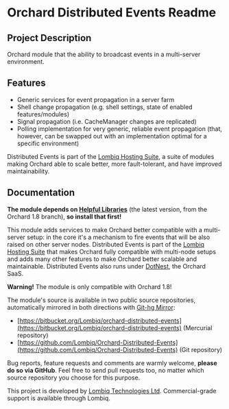 # Orchard Distributed Events Readme



## Project Description

Orchard module that the ability to broadcast events in a multi-server environment.


## Features

- Generic services for event propagation in a server farm
- Shell change propagation (e.g. shell settings, state of enabled features/modules)
- Signal propagation (i.e. CacheManager changes are replicated)
- Polling implementation for very generic, reliable event propagation (that, however, can be swapped out with an implementation optimal for a specific environment)

Distributed Events is part of the [Lombiq Hosting Suite](http://dotnest.com/knowledge-base/topics/lombiq-hosting-suite), a suite of modules making Orchard able to scale better, more fault-tolerant, and have improved maintainability.


## Documentation

**The module depends on [Helpful Libraries](https://github.com/Lombiq/Helpful-Libraries)** (the latest version, from the Orchard 1.8 branch), **so install that first!**

This module adds services to make Orchard better compatible with a multi-server setup: in the core it's a mechanism to fire events that will be also raised on other server nodes. Distributed Events is part of the [Lombiq Hosting Suite](http://dotnest.com/knowledge-base/topics/lombiq-hosting-suite) that makes Orchard fully compatible with multi-node setups and adds many other features to make Orchard better scalable and maintainable. Distributed Events also runs under [DotNest](http://dotnest.com/), the Orchard SaaS.

**Warning!** The module is only compatible with Orchard 1.8!

The module's source is available in two public source repositories, automatically mirrored in both directions with [Git-hg Mirror](https://githgmirror.com):

- [https://bitbucket.org/Lombiq/orchard-distributed-events](https://bitbucket.org/Lombiq/orchard-distributed-events) (Mercurial repository)
- [https://github.com/Lombiq/Orchard-Distributed-Events](https://github.com/Lombiq/Orchard-Distributed-Events) (Git repository)

Bug reports, feature requests and comments are warmly welcome, **please do so via GitHub**.
Feel free to send pull requests too, no matter which source repository you choose for this purpose.

This project is developed by [Lombiq Technologies Ltd](http://lombiq.com/). Commercial-grade support is available through Lombiq.